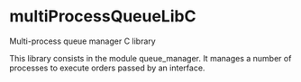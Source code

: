 # multiProcessQueueLibC
Multi-process queue manager C library

This library consists in the module queue_manager. It manages a number of processes to execute orders passed by an interface.
